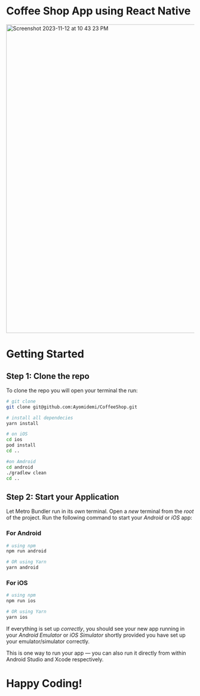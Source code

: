 # Coffee Shop App using React Native

<img width="825" alt="Screenshot 2023-11-12 at 10 43 23 PM" src="https://github.com/Ayomidemi/CoffeeShop/assets/93412345/0516d990-4f55-45ce-acc7-dfdc7a75bacd">

# Getting Started

## Step 1: Clone the repo

To clone the repo you will open your terminal the run:

```bash
# git clone
git clone git@github.com:Ayomidemi/CoffeeShop.git

# install all dependecies
yarn install

# on iOS
cd ios
pod install
cd ..

#on Amdroid
cd android
./gradlew clean
cd ..
```

## Step 2: Start your Application

Let Metro Bundler run in its _own_ terminal. Open a _new_ terminal from the _root_ of the project. Run the following command to start your _Android_ or _iOS_ app:

### For Android

```bash
# using npm
npm run android

# OR using Yarn
yarn android
```

### For iOS

```bash
# using npm
npm run ios

# OR using Yarn
yarn ios
```

If everything is set up _correctly_, you should see your new app running in your _Android Emulator_ or _iOS Simulator_ shortly provided you have set up your emulator/simulator correctly.

This is one way to run your app — you can also run it directly from within Android Studio and Xcode respectively.

# Happy Coding!
